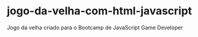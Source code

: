 # jogo-da-velha-com-html-javascript
 Jogo da velha criado para o Bootcamp de JavaScript Game Developer
